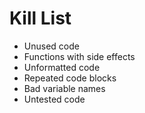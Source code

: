 Kill List
=========
* Unused code
* Functions with side effects
* Unformatted code
* Repeated code blocks
* Bad variable names
* Untested  code
